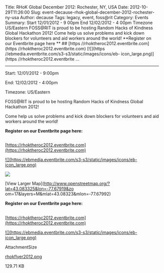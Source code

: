 Title: RHoK Global December 2012: Rochester, NY, USA
Date: 2012-10-29T11:26:00
Slug: event-decause-rhok-global-december-2012-rochester-ny-usa
Author: decause
Tags: legacy, event, foss@rit
Category: Events
Summary: Start  12/01/2012 - 9 00pm  End  12/02/2012 - 4 00pm  Timezone  US/Eastern  FOSS@RIT is proud to be hosting Random Hacks of Kindness Global Hackathon 2012!  Come help us solve problems and kick down blockers for volunteers and aid workers around the world!  **Register on our Eventbrite page here **  ## [https //rhoktheroc2012.eventbrite.com](https //rhoktheroc2012.eventbrite.com)  [![](https //ebmedia.eventbrite.com/s3-s3/static/images/icons/eb- icon_large.png)](https //rhoktheroc2012.eventbrite ... 

---
Start: 12/01/2012 - 9:00pm

End: 12/02/2012 - 4:00pm

Timezone: US/Eastern

FOSS@RIT is proud to be hosting Random Hacks of Kindness Global Hackathon
2012!

Come help us solve problems and kick down blockers for volunteers and aid
workers around the world!

**Register on our Eventbrite page here:**

##
[https://rhoktheroc2012.eventbrite.com](https://rhoktheroc2012.eventbrite.com)

[![](https://ebmedia.eventbrite.com/s3-s3/static/images/icons/eb-
icon_large.png)](https://rhoktheroc2012.eventbrite.com/)

![](http://foss.rit.edu/files/rhokflyer2012.png)

[View Larger Map](http://www.openstreetmap.org/?lat=43.083325&lon=-77.67919&zo
om=17&layers=M&mlat=43.08323&mlon=-77.67992)

**Register on our Eventbrite page here:**

##
[https://rhoktheroc2012.eventbrite.com](https://rhoktheroc2012.eventbrite.com)

[![](https://ebmedia.eventbrite.com/s3-s3/static/images/icons/eb-
icon_large.png)](https://rhoktheroc2012.eventbrite.com/)

AttachmentSize

[rhokflyer2012.png](http://foss.rit.edu/files/rhokflyer2012.png)

129.71 KB

